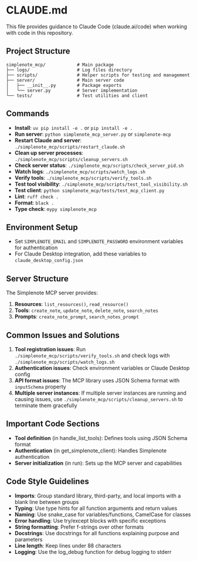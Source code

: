 # CLAUDE.md

This file provides guidance to Claude Code (claude.ai/code) when working with code in this repository.

## Project Structure
```
simplenote_mcp/            # Main package
├── logs/                  # Log files directory
├── scripts/               # Helper scripts for testing and management
├── server/                # Main server code
│   ├── __init__.py        # Package exports
│   └── server.py          # Server implementation
└── tests/                 # Test utilities and client
```

## Commands
- **Install**: `uv pip install -e .` or `pip install -e .`
- **Run server**: `python simplenote_mcp_server.py` or `simplenote-mcp`
- **Restart Claude and server**: `./simplenote_mcp/scripts/restart_claude.sh`
- **Clean up server processes**: `./simplenote_mcp/scripts/cleanup_servers.sh`
- **Check server status**: `./simplenote_mcp/scripts/check_server_pid.sh`
- **Watch logs**: `./simplenote_mcp/scripts/watch_logs.sh`
- **Verify tools**: `./simplenote_mcp/scripts/verify_tools.sh`
- **Test tool visibility**: `./simplenote_mcp/scripts/test_tool_visibility.sh`
- **Test client**: `python simplenote_mcp/tests/test_mcp_client.py`
- **Lint**: `ruff check .`
- **Format**: `black .`
- **Type check**: `mypy simplenote_mcp`

## Environment Setup
- Set `SIMPLENOTE_EMAIL` and `SIMPLENOTE_PASSWORD` environment variables for authentication
- For Claude Desktop integration, add these variables to `claude_desktop_config.json`

## Server Structure
The Simplenote MCP server provides:
1. **Resources**: `list_resources()`, `read_resource()`
2. **Tools**: `create_note`, `update_note`, `delete_note`, `search_notes`
3. **Prompts**: `create_note_prompt`, `search_notes_prompt`

## Common Issues and Solutions
1. **Tool registration issues**: Run `./simplenote_mcp/scripts/verify_tools.sh` and check logs with `./simplenote_mcp/scripts/watch_logs.sh`
2. **Authentication issues**: Check environment variables or Claude Desktop config
3. **API format issues**: The MCP library uses JSON Schema format with `inputSchema` property
4. **Multiple server instances**: If multiple server instances are running and causing issues, use `./simplenote_mcp/scripts/cleanup_servers.sh` to terminate them gracefully

## Important Code Sections
- **Tool definition** (in handle_list_tools): Defines tools using JSON Schema format
- **Authentication** (in get_simplenote_client): Handles Simplenote authentication
- **Server initialization** (in run): Sets up the MCP server and capabilities

## Code Style Guidelines
- **Imports**: Group standard library, third-party, and local imports with a blank line between groups
- **Typing**: Use type hints for all function arguments and return values
- **Naming**: Use snake_case for variables/functions, CamelCase for classes
- **Error handling**: Use try/except blocks with specific exceptions
- **String formatting**: Prefer f-strings over other formats
- **Docstrings**: Use docstrings for all functions explaining purpose and parameters
- **Line length**: Keep lines under 88 characters
- **Logging**: Use the log_debug function for debug logging to stderr